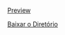 [Preview](https://pedroaloonso.github.io/Digital-College-FullStack/Aula02/index.html)

[Baixar o Diretório](https://download-directory.github.io?url=https://github.com/PedroAloonso/Digital-College-FullStack/tree/main/Aula02)
